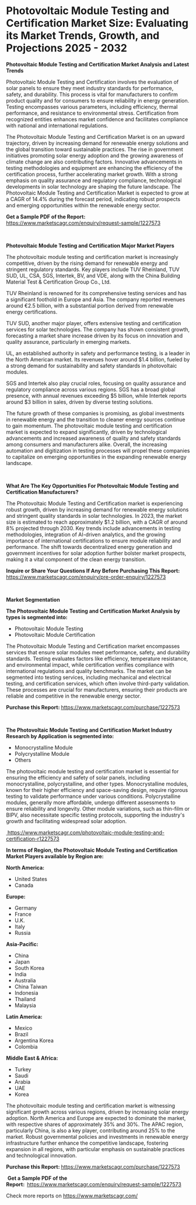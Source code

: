 <p><h1>Photovoltaic Module Testing and Certification Market Size: Evaluating its Market Trends, Growth, and Projections 2025 - 2032</h1></p><p><strong>Photovoltaic Module Testing and Certification Market Analysis and Latest Trends</strong></p>
<p><p>Photovoltaic Module Testing and Certification involves the evaluation of solar panels to ensure they meet industry standards for performance, safety, and durability. This process is vital for manufacturers to confirm product quality and for consumers to ensure reliability in energy generation. Testing encompasses various parameters, including efficiency, thermal performance, and resistance to environmental stress. Certification from recognized entities enhances market confidence and facilitates compliance with national and international regulations.</p><p>The Photovoltaic Module Testing and Certification Market is on an upward trajectory, driven by increasing demand for renewable energy solutions and the global transition toward sustainable practices. The rise in government initiatives promoting solar energy adoption and the growing awareness of climate change are also contributing factors. Innovative advancements in testing methodologies and equipment are enhancing the efficiency of the certification process, further accelerating market growth. With a strong emphasis on quality assurance and regulatory compliance, technological developments in solar technology are shaping the future landscape. The Photovoltaic Module Testing and Certification Market is expected to grow at a CAGR of 14.4% during the forecast period, indicating robust prospects and emerging opportunities within the renewable energy sector.</p></p>
<p><strong>Get a Sample PDF of the Report:&nbsp;</strong> <a href="https://www.marketscagr.com/enquiry/request-sample/1227573?utm_campaign=2301&utm_medium=2&utm_source=Github&utm_content=ia&utm_term=14022025&utm_id=photovoltaic-module-testing-and-certification">https://www.marketscagr.com/enquiry/request-sample/1227573</a></p>
<p>&nbsp;</p>
<p><strong>Photovoltaic Module Testing and Certification Major Market Players</strong></p>
<p><p>The photovoltaic module testing and certification market is increasingly competitive, driven by the rising demand for renewable energy and stringent regulatory standards. Key players include TUV Rheinland, TUV SUD, UL, CSA, SGS, Intertek, BV, and VDE, along with the China Building Material Test & Certification Group Co., Ltd. </p><p>TUV Rheinland is renowned for its comprehensive testing services and has a significant foothold in Europe and Asia. The company reported revenues around €2.5 billion, with a substantial portion derived from renewable energy certifications.</p><p>TUV SUD, another major player, offers extensive testing and certification services for solar technologies. The company has shown consistent growth, forecasting a market share increase driven by its focus on innovation and quality assurance, particularly in emerging markets.</p><p>UL, an established authority in safety and performance testing, is a leader in the North American market. Its revenues hover around $1.4 billion, fueled by a strong demand for sustainability and safety standards in photovoltaic modules.</p><p>SGS and Intertek also play crucial roles, focusing on quality assurance and regulatory compliance across various regions. SGS has a broad global presence, with annual revenues exceeding $5 billion, while Intertek reports around $3 billion in sales, driven by diverse testing solutions.</p><p>The future growth of these companies is promising, as global investments in renewable energy and the transition to cleaner energy sources continue to gain momentum. The photovoltaic module testing and certification market is expected to expand significantly, driven by technological advancements and increased awareness of quality and safety standards among consumers and manufacturers alike. Overall, the increasing automation and digitization in testing processes will propel these companies to capitalize on emerging opportunities in the expanding renewable energy landscape.</p></p>
<p>&nbsp;</p>
<p><strong>What Are The Key Opportunities For Photovoltaic Module Testing and Certification Manufacturers?</strong></p>
<p><p>The Photovoltaic Module Testing and Certification market is experiencing robust growth, driven by increasing demand for renewable energy solutions and stringent quality standards in solar technologies. In 2023, the market size is estimated to reach approximately $1.2 billion, with a CAGR of around 8% projected through 2030. Key trends include advancements in testing methodologies, integration of AI-driven analytics, and the growing importance of international certifications to ensure module reliability and performance. The shift towards decentralized energy generation and government incentives for solar adoption further bolster market prospects, making it a vital component of the clean energy transition.</p></p>
<p><strong>Inquire or Share Your Questions If Any Before Purchasing This Report:</strong> <a href="https://www.marketscagr.com/enquiry/pre-order-enquiry/1227573?utm_campaign=2301&utm_medium=2&utm_source=Github&utm_content=ia&utm_term=14022025&utm_id=photovoltaic-module-testing-and-certification">https://www.marketscagr.com/enquiry/pre-order-enquiry/1227573</a></p>
<p>&nbsp;</p>
<p><strong>Market Segmentation</strong></p>
<p><strong>The Photovoltaic Module Testing and Certification Market Analysis by types is segmented into:</strong></p>
<p><ul><li>Photovoltaic Module Testing</li><li>Photovoltaic Module Certification</li></ul></p>
<p><p>The Photovoltaic Module Testing and Certification market encompasses services that ensure solar modules meet performance, safety, and durability standards. Testing evaluates factors like efficiency, temperature resistance, and environmental impact, while certification verifies compliance with international regulations and quality benchmarks. The market can be segmented into testing services, including mechanical and electrical testing, and certification services, which often involve third-party validation. These processes are crucial for manufacturers, ensuring their products are reliable and competitive in the renewable energy sector.</p></p>
<p><strong>Purchase this Report:&nbsp;</strong><a href="https://www.marketscagr.com/purchase/1227573?utm_campaign=2301&utm_medium=2&utm_source=Github&utm_content=ia&utm_term=14022025&utm_id=photovoltaic-module-testing-and-certification">https://www.marketscagr.com/purchase/1227573</a></p>
<p>&nbsp;</p>
<p><strong>The Photovoltaic Module Testing and Certification Market Industry Research by Application is segmented into:</strong></p>
<p><ul><li>Monocrystalline Module</li><li>Polycrystalline Module</li><li>Others</li></ul></p>
<p><p>The photovoltaic module testing and certification market is essential for ensuring the efficiency and safety of solar panels, including monocrystalline, polycrystalline, and other types. Monocrystalline modules, known for their higher efficiency and space-saving design, require rigorous testing to validate performance under various conditions. Polycrystalline modules, generally more affordable, undergo different assessments to ensure reliability and longevity. Other module variations, such as thin-film or BIPV, also necessitate specific testing protocols, supporting the industry's growth and facilitating widespread solar adoption.</p></p>
<p><a href="https://www.marketscagr.com/photovoltaic-module-testing-and-certification-r1227573?utm_campaign=2301&utm_medium=2&utm_source=Github&utm_content=ia&utm_term=14022025&utm_id=photovoltaic-module-testing-and-certification">&nbsp;https://www.marketscagr.com/photovoltaic-module-testing-and-certification-r1227573</a></p>
<p><strong>In terms of Region, the Photovoltaic Module Testing and Certification Market Players available by Region are:</strong></p>
<p>
    <p> <strong> North America: </strong>
        <ul>
            <li>United States</li>
            <li>Canada</li>
        </ul>
        </p> 
    <p> <strong> Europe: </strong>
        <ul>
            <li>Germany</li>
            <li>France</li>
            <li>U.K.</li>
            <li>Italy</li>
            <li>Russia</li>
        </ul>
        </p> 
    <p> <strong> Asia-Pacific: </strong>
        <ul>
            <li>China</li>
            <li>Japan</li>
            <li>South Korea</li>
            <li>India</li>
            <li>Australia</li>
            <li>China Taiwan</li>
            <li>Indonesia</li>
            <li>Thailand</li>
            <li>Malaysia</li>
        </ul>
        </p> 
    <p> <strong> Latin America: </strong>
        <ul>
            <li>Mexico</li>
            <li>Brazil</li>
            <li>Argentina Korea</li>
            <li>Colombia</li>
        </ul>
        </p> 
    <p> <strong> Middle East & Africa: </strong>
        <ul>
            <li>Turkey</li>
            <li>Saudi</li>
            <li>Arabia</li>
            <li>UAE</li>
            <li>Korea</li>
        </ul>
    </p>
    </p>
<p><p>The photovoltaic module testing and certification market is witnessing significant growth across various regions, driven by increasing solar energy adoption. North America and Europe are expected to dominate the market, with respective shares of approximately 35% and 30%. The APAC region, particularly China, is also a key player, contributing around 25% to the market. Robust governmental policies and investments in renewable energy infrastructure further enhance the competitive landscape, fostering expansion in all regions, with particular emphasis on sustainable practices and technological innovation.</p></p>
<p><strong>Purchase this Report: </strong><a href="https://www.marketscagr.com/purchase/1227573?utm_campaign=2301&utm_medium=2&utm_source=Github&utm_content=ia&utm_term=14022025&utm_id=photovoltaic-module-testing-and-certification">https://www.marketscagr.com/purchase/1227573</a></p>
<p>&nbsp;<strong>Get a Sample PDF of the Report:&nbsp;&nbsp;</strong><a href="https://www.marketscagr.com/enquiry/request-sample/1227573?utm_campaign=2301&utm_medium=2&utm_source=Github&utm_content=ia&utm_term=14022025&utm_id=photovoltaic-module-testing-and-certification">https://www.marketscagr.com/enquiry/request-sample/1227573</a></p>
<p><strong></strong></p>
<p>Check more reports on <a href="https://www.marketscagr.com/?utm_campaign=2301&utm_medium=2&utm_source=Github&utm_content=ia&utm_term=14022025&utm_id=photovoltaic-module-testing-and-certification">https://www.marketscagr.com/</a></p>